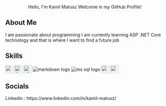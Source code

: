 
<div align="center">
    Hello, I'm Kamil Matusz
    Welcome in my GitHub Profile!
</div>

## About Me
<div>
I am passionate about programming
I am currently learning ASP .NET Core technology and that is where I want to find a future job
</div>

## Skills

<div>
<img alt="csharp logo" align="center" src="https://img.shields.io/badge/C%23-239120?style=for-the-badge&logo=c-sharp&logoColor=white" height="25" />
<img alt="dotnet logo" align="center" src="https://img.shields.io/badge/.NET-512BD4?style=for-the-badge&logo=dotnet&logoColor=white" height="25" />
<img alt="git logo" align="center" src="https://img.shields.io/badge/GIT-E44C30?style=for-the-badge&logo=git&logoColor=white" height="25" />
<img alt="markdown logo" align="center" src="https://img.shields.io/badge/mysql-%2300f.svg?style=for-the-badge&logo=mysql&logoColor=white" />
<img alt="ms sql logo" align="center" src="https://img.shields.io/badge/Microsoft%20SQL%20Sever-CC2927?style=for-the-badge&logo=microsoft%20sql%20server&logoColor=white)" />
<img alt="markdown logo" align="center" src="https://img.shields.io/badge/HTML5-E34F26?style=for-the-badge&logo=html5&logoColor=white" height="25" />
<img alt="markdown logo" align="center" src="https://img.shields.io/badge/CSS-239120?&style=for-the-badge&logo=css3&logoColor=blue" height="25" />
</div>

## Socials
<div>
 Linkedin : https://www.linkedin.com/in/kamil-matusz/ <br/>
</div>
<!--
**Kamil-Matusz/Kamil-Matusz** is a ✨ _special_ ✨ repository because its `README.md` (this file) appears on your GitHub profile.

Here are some ideas to get you started:

- 🔭 I’m currently working on ...
- 🌱 I’m currently learning ...
- 👯 I’m looking to collaborate on ...
- 🤔 I’m looking for help with ...
- 💬 Ask me about ...
- 📫 How to reach me: ...
- 😄 Pronouns: ...
- ⚡ Fun fact: ...
-->
